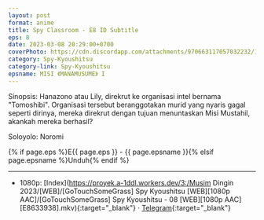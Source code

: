 ```yaml
---
layout: post
format: anime
title: Spy Classroom - E8 ID Subtitle
eps: 8
date: 2023-03-08 20:29:00+0700
coverPhoto: https://cdn.discordapp.com/attachments/970663117057032232/1083018655308193974/mpv-shot0208.jpg
category: Spy-Kyoushitsu
category-link: Spy-Kyoushitsu
epsname: MISI 《MANAMUSUME》 I
---
```


Sinopsis: Hanazono atau Lily, direkrut ke organisasi intel bernama "Tomoshibi". Organisasi tersebut beranggotakan murid yang nyaris gagal seperti dirinya, mereka direkrut dengan tujuan menuntaskan Misi Mustahil, akankah mereka berhasil?

Soloyolo: Noromi

{% if page.eps %}E{{ page.eps }} - {{ page.epsname }}{% elsif page.epsname %}Unduh{% endif %}

---
- 1080p: [Index](https://proyek.a-1ddl.workers.dev/3:/Musim Dingin 2023/[WEB]/[GoTouchSomeGrass] Spy Kyoushitsu [WEB][1080p AAC]/[GoTouchSomeGrass] Spy Kyoushitsu - 08 [WEB][1080p AAC][E8633938].mkv){:target="_blank"} &middot; [Telegram](https://t.me/a1fansubweeklies/238){:target="_blank"}
